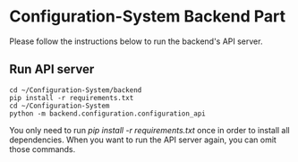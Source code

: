 # Configuration-System Backend Part
Please follow the instructions below to run the backend's API server.

## Run API server

```
cd ~/Configuration-System/backend
pip install -r requirements.txt
cd ~/Configuration-System
python -m backend.configuration.configuration_api
```

You only need to run *pip install -r requirements.txt* once in order to install all dependencies. When you want to run the API server again, you can omit those commands.

